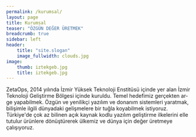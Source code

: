 ```yaml
---
permalink: /kurumsal/
layout: page
title: Kurumsal
teaser: "ÖZGÜN DEĞER ÜRETMEK"
breadcrumb: true
sidebar: left
header:
    title: "site.slogan"
    image_fullwidth: clouds.jpg
image:
    thumb: iztekgeb.jpg
    title: iztekgeb.jpg
---
```

ZetaOps, 2014 yılında İzmir Yüksek Teknoloji Enstitüsü içinde yer alan İzmir Teknoloji Geliştirme Bölgesi içinde kuruldu. Temel hedefimiz gerçekten ar-ge yapabilmek. Özgün ve yenilikçi yazılım ve donanım sistemleri yaratmak, bilişimle ilgili dünyadaki gelişmelere bir tuğla koyabilmek istiyoruz. Türkiye'de çok az bilinen açık kaynak kodlu yazılım geliştirme ilkelerini elle tutulur ürünlere dönüştürerek ülkemiz ve dünya için değer üretmeye çalışıyoruz.
